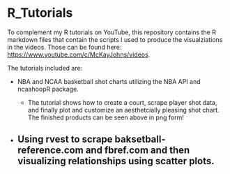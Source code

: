 # R_Tutorials

To complement my R tutorials on YouTube, this repository contains the R markdown files that contain the scripts I used to produce the visualziations in the videos. Those can be found here: https://www.youtube.com/c/McKayJohns/videos. 

The tutorials included are:

- NBA and NCAA basketball shot charts utilizing the NBA API and ncaahoopR package.
    - The tutorial shows how to create a court, scrape player shot data, and finally plot and customize an aesthetcially pleasing shot chart. The finished products can be seen above in png form!

- Using rvest to scrape baksetball-reference.com and fbref.com and then visualizing relationships using scatter plots.
    - 

